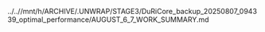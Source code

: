 ../..//mnt/h/ARCHIVE/.UNWRAP/STAGE3/DuRiCore_backup_20250807_094339_optimal_performance/AUGUST_6_7_WORK_SUMMARY.md
